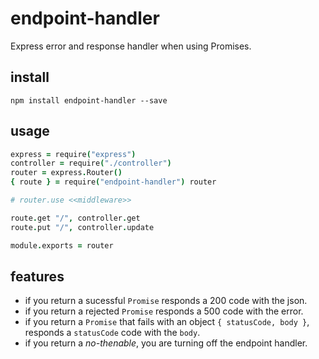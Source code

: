 # endpoint-handler

Express error and response handler when using Promises.

## install

```
npm install endpoint-handler --save
```

## usage
```coffee
express = require("express")
controller = require("./controller")
router = express.Router()
{ route } = require("endpoint-handler") router

# router.use <<middleware>>

route.get "/", controller.get
route.put "/", controller.update

module.exports = router
```

## features
- if you return a sucessful `Promise` responds a 200 code with the json.
- if you return a rejected `Promise` responds a 500 code with the error.
- if you return a `Promise` that fails with an object `{ statusCode, body }`, responds a `statusCode` code with the `body`.
- if you return a *no-thenable*, you are turning off the endpoint handler.
